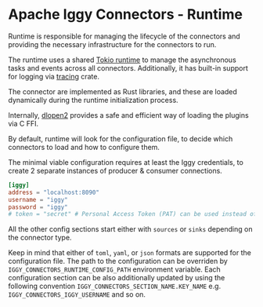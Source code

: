 # Apache Iggy Connectors - Runtime

Runtime is responsible for managing the lifecycle of the connectors and providing the necessary infrastructure for the connectors to run.

The runtime uses a shared [Tokio runtime](https://tokio.rs) to manage the asynchronous tasks and events across all connectors. Additionally, it has built-in support for logging via [tracing](https://docs.rs/tracing/latest/tracing/) crate.

The connector are implemented as Rust libraries, and these are loaded dynamically during the runtime initialization process.

Internally, [dlopen2](https://github.com/OpenByteDev/dlopen2) provides a safe and efficient way of loading the plugins via C FFI.

By default, runtime will look for the configuration file, to decide which connectors to load and how to configure them.

The minimal viable configuration requires at least the Iggy credentials, to create 2 separate instances of producer & consumer connections.

```toml
[iggy]
address = "localhost:8090"
username = "iggy"
password = "iggy"
# token = "secret" # Personal Access Token (PAT) can be used instead of username and password
```

All the other config sections start either with `sources` or `sinks` depending on the connector type.

Keep in mind that either of `toml`, `yaml`, or `json` formats are supported for the configuration file. The path to the configuration can be overriden by `IGGY_CONNECTORS_RUNTIME_CONFIG_PATH` environment variable. Each configuration section can be also additionally updated by using the following convention `IGGY_CONNECTORS_SECTION_NAME.KEY_NAME` e.g. `IGGY_CONNECTORS_IGGY_USERNAME` and so on.

